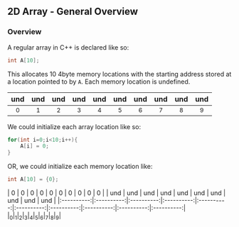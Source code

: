 ## 2D Array - General Overview

### Overview

A regular array in C++ is declared like so:

```cpp
int A[10];
```

This allocates 10 4byte memory locations with the starting address stored at a location pointed to by `A`. Each memory location is undefined. 

| und  | und   | und   |  und  | und   |  und  | und   | und   |  und  | und   |
|:----------:|:----------:|:----------:|:----------:|:----------:|:----------:|:----------:|:----------:|:----------:|:----------:| 
|<sub>0</sub>|<sub>1</sub>|<sub>2</sub>|<sub>3</sub>|<sub>4</sub>|<sub>5</sub>|<sub>6</sub>|<sub>7</sub>|<sub>8</sub>|<sub>9</sub>|

We could initialize each array location like so:

```cpp
for(int i=0;i<10;i++){
    A[i] = 0;
}
```

OR, we could initialize each memory location like:

```cpp
int A[10] = {0};
```

| 0  | 0   | 0   |  0  | 0   |  0  | 0   | 0   |  0  | 0   |
| und  | und   | und   |  und  | und   |  und  | und   | und   |  und  | und   |
|:----------:|:----------:|:----------:|:----------:|:----------:|:----------:|:----------:|:----------:|:----------:|:----------:| 
|<sub>0</sub>|<sub>1</sub>|<sub>2</sub>|<sub>3</sub>|<sub>4</sub>|<sub>5</sub>|<sub>6</sub>|<sub>7</sub>|<sub>8</sub>|<sub>9</sub>|

